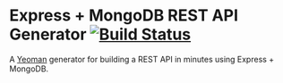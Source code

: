 # Express + MongoDB REST API Generator [![Build Status](https://secure.travis-ci.org/brianviveiros/generator-express-rest.png?branch=master)](https://travis-ci.org/brianviveiros/generator-express-rest)

A [Yeoman](http://yeoman.io) generator for building a REST API in minutes using Express + MongoDB.




